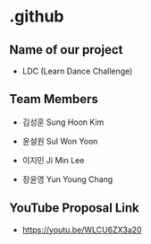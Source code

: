 # .github

## Name of our project

- LDC (Learn Dance Challenge)

## Team Members

- 김성훈 Sung Hoon Kim

- 윤설원 Sul Won Yoon

- 이지민 Ji Min Lee
 
- 장윤영 Yun Young Chang

## YouTube Proposal Link

- https://youtu.be/WLCU6ZX3a20
